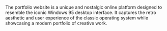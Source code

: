 The portfolio website is a unique and nostalgic online platform designed to resemble the iconic Windows 95 desktop interface. It captures the retro aesthetic and user experience of the classic operating system while showcasing a modern portfolio of creative work.
